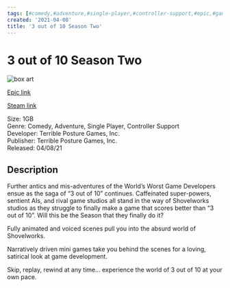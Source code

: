 ```yaml
---
tags: [#comedy,#adventure,#single-player,#controller-support,#epic,#game,#owned,#pc]
created: '2021-04-08'
title: '3 out of 10 Season Two'
---
```

# 3 out of 10 Season Two

![box art](https://cdn1.epicgames.com/b829cfd910554ad3ad2eb3b314e2b1ef/offer/EGS_3outof10SeasonTwo_TerriblePostureGamesInc_G1A_00-1920x1080-77430376a4fbbafe73030bae814a2f34.jpg?h=270&amp;resize=1&amp;w=480)

[Epic link](https://www.epicgames.com/store/en-US/p/3-out-of-10-season-2)

[Steam link](https://store.steampowered.com/search/?term=3%20out%20of%2010:%20Season%20Two)

Size: 1GB  
Genre: Comedy, Adventure, Single Player, Controller Support  
Developer: Terrible Posture Games, Inc.  
Publisher: Terrible Posture Games, Inc.  
Released: 04/08/21  

## Description

Further antics and mis-adventures of the World’s Worst Game Developers ensue as the saga of “3 out of 10” continues. Caffeinated super-powers, sentient AIs, and rival game studios all stand in the way of Shovelworks studios as they struggle to finally make a game that scores better than “3 out of 10”. Will this be the Season that they finally do it?

Fully animated and voiced scenes pull you into the absurd world of Shovelworks.

Narratively driven mini games take you behind the scenes for a loving, satirical look at game development.

Skip, replay, rewind at any time... experience the world of 3 out of 10 at your own pace.
